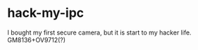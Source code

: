 # hack-my-ipc
I bought my first secure camera, but it is start to my hacker life. GM8136+OV9712(?) 
